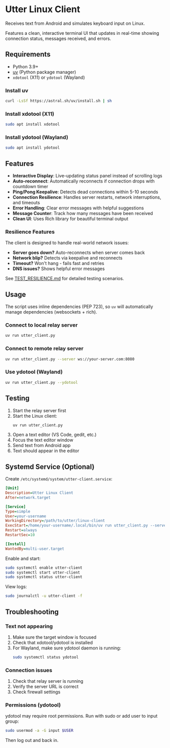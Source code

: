 # Utter Linux Client

Receives text from Android and simulates keyboard input on Linux.

Features a clean, interactive terminal UI that updates in real-time showing connection status, messages received, and errors.

## Requirements

- Python 3.9+
- [uv](https://docs.astral.sh/uv/) (Python package manager)
- `xdotool` (X11) or `ydotool` (Wayland)

### Install uv

```bash
curl -LsSf https://astral.sh/uv/install.sh | sh
```

### Install xdotool (X11)

```bash
sudo apt install xdotool
```

### Install ydotool (Wayland)

```bash
sudo apt install ydotool
```

## Features

- **Interactive Display**: Live-updating status panel instead of scrolling logs
- **Auto-reconnect**: Automatically reconnects if connection drops with countdown timer
- **Ping/Pong Keepalive**: Detects dead connections within 5-10 seconds
- **Connection Resilience**: Handles server restarts, network interruptions, and timeouts
- **Error Handling**: Clear error messages with helpful suggestions
- **Message Counter**: Track how many messages have been received
- **Clean UI**: Uses Rich library for beautiful terminal output

### Resilience Features

The client is designed to handle real-world network issues:

- **Server goes down?** Auto-reconnects when server comes back
- **Network blip?** Detects via keepalive and reconnects
- **Timeout?** Won't hang - fails fast and retries
- **DNS issues?** Shows helpful error messages

See [TEST_RESILIENCE.md](TEST_RESILIENCE.md) for detailed testing scenarios.

## Usage

The script uses inline dependencies (PEP 723), so `uv` will automatically manage dependencies (websockets + rich).

### Connect to local relay server

```bash
uv run utter_client.py
```

### Connect to remote relay server

```bash
uv run utter_client.py --server ws://your-server.com:8080
```

### Use ydotool (Wayland)

```bash
uv run utter_client.py --ydotool
```

## Testing

1. Start the relay server first
2. Start the Linux client:
   ```bash
   uv run utter_client.py
   ```
3. Open a text editor (VS Code, gedit, etc.)
4. Focus the text editor window
5. Send text from Android app
6. Text should appear in the editor

## Systemd Service (Optional)

Create `/etc/systemd/system/utter-client.service`:

```ini
[Unit]
Description=Utter Linux Client
After=network.target

[Service]
Type=simple
User=your-username
WorkingDirectory=/path/to/utter/linux-client
ExecStart=/home/your-username/.local/bin/uv run utter_client.py --server ws://your-server:8080
Restart=always
RestartSec=10

[Install]
WantedBy=multi-user.target
```

Enable and start:

```bash
sudo systemctl enable utter-client
sudo systemctl start utter-client
sudo systemctl status utter-client
```

View logs:

```bash
sudo journalctl -u utter-client -f
```

## Troubleshooting

### Text not appearing

1. Make sure the target window is focused
2. Check that xdotool/ydotool is installed
3. For Wayland, make sure ydotool daemon is running:
   ```bash
   sudo systemctl status ydotool
   ```

### Connection issues

1. Check that relay server is running
2. Verify the server URL is correct
3. Check firewall settings

### Permissions (ydotool)

ydotool may require root permissions. Run with sudo or add user to input group:

```bash
sudo usermod -a -G input $USER
```

Then log out and back in.
